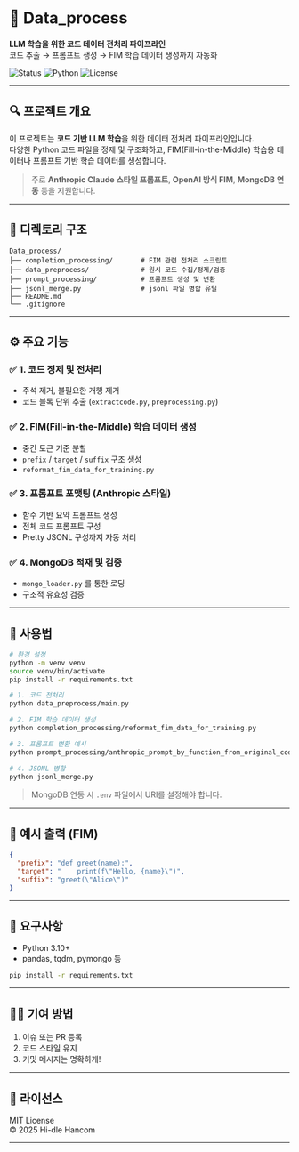 # 🧠 Data_process

**LLM 학습을 위한 코드 데이터 전처리 파이프라인**  
코드 추출 → 프롬프트 생성 → FIM 학습 데이터 생성까지 자동화

![Status](https://img.shields.io/badge/Status-Active-green)
![Python](https://img.shields.io/badge/Python-3.10+-blue)
![License](https://img.shields.io/badge/License-MIT-lightgrey)

---

## 🔍 프로젝트 개요

이 프로젝트는 **코드 기반 LLM 학습**을 위한 데이터 전처리 파이프라인입니다.  
다양한 Python 코드 파일을 정제 및 구조화하고, FIM(Fill-in-the-Middle) 학습용 데이터나 프롬프트 기반 학습 데이터를 생성합니다.

> 주로 **Anthropic Claude 스타일 프롬프트**, **OpenAI 방식 FIM**, **MongoDB 연동** 등을 지원합니다.

---

## 🧱 디렉토리 구조

```
Data_process/
├── completion_processing/       # FIM 관련 전처리 스크립트
├── data_preprocess/             # 원시 코드 수집/정제/검증
├── prompt_processing/           # 프롬프트 생성 및 변환
├── jsonl_merge.py               # jsonl 파일 병합 유틸
├── README.md
└── .gitignore
```

---

## ⚙️ 주요 기능

### ✅ 1. 코드 정제 및 전처리
- 주석 제거, 불필요한 개행 제거
- 코드 블록 단위 추출 (`extractcode.py`, `preprocessing.py`)

### ✅ 2. FIM(Fill-in-the-Middle) 학습 데이터 생성
- 중간 토큰 기준 분할
- `prefix` / `target` / `suffix` 구조 생성
- `reformat_fim_data_for_training.py`

### ✅ 3. 프롬프트 포맷팅 (Anthropic 스타일)
- 함수 기반 요약 프롬프트 생성
- 전체 코드 프롬프트 구성
- Pretty JSONL 구성까지 자동 처리

### ✅ 4. MongoDB 적재 및 검증
- `mongo_loader.py` 를 통한 로딩
- 구조적 유효성 검증

---

## 🚀 사용법

```bash
# 환경 설정
python -m venv venv
source venv/bin/activate
pip install -r requirements.txt

# 1. 코드 전처리
python data_preprocess/main.py

# 2. FIM 학습 데이터 생성
python completion_processing/reformat_fim_data_for_training.py

# 3. 프롬프트 변환 예시
python prompt_processing/anthropic_prompt_by_function_from_original_code.py

# 4. JSONL 병합
python jsonl_merge.py
```

> MongoDB 연동 시 `.env` 파일에서 URI를 설정해야 합니다.

---

## 📁 예시 출력 (FIM)

```json
{
  "prefix": "def greet(name):",
  "target": "    print(f\"Hello, {name}\")",
  "suffix": "greet(\"Alice\")"
}
```

---

## 📌 요구사항

- Python 3.10+
- pandas, tqdm, pymongo 등

```bash
pip install -r requirements.txt
```

---

## 🧑‍💻 기여 방법

1. 이슈 또는 PR 등록
2. 코드 스타일 유지
3. 커밋 메시지는 명확하게!

---

## 📝 라이선스

MIT License  
© 2025 Hi-dle Hancom

---
